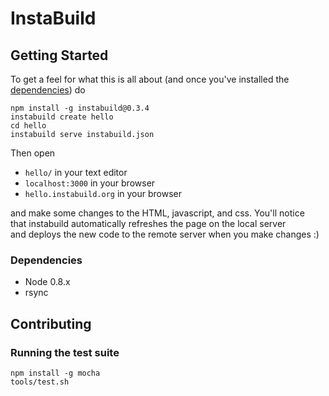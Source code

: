 
# InstaBuild

## Getting Started

To get a feel for what this is all about (and once you've installed the  
[dependencies](#dependencies)) do  

    npm install -g instabuild@0.3.4
    instabuild create hello
    cd hello
    instabuild serve instabuild.json

Then open  

+ `hello/` in your text editor
+ `localhost:3000` in your browser
+ `hello.instabuild.org` in your browser

and make some changes to the HTML, javascript, and css. You'll notice  
that instabuild automatically refreshes the page on the local server  
and deploys the new code to the remote server when you make changes :)

### Dependencies

+ Node 0.8.x
+ rsync

## Contributing

### Running the test suite

    npm install -g mocha
    tools/test.sh
